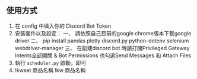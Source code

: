 ## 使用方式
1. 在 config 中填入你的 Discord Bot Token
2. 安裝套件以及設定：
    一、 請依照自己目前的google chrome版本下載google driver 
    二、 pip install pandas plotly discord.py python-dotenv selenium webdriver-manager
    三、 在創建discord bot 時請打開Privileged Gateway Intents全部開關 & Bot Permissions 也勾選Send Messages 和 Attach Files
3. 執行 `scheduler.py` 啟動，即可
4. !kwset 商品名稱
   !kw 商品名稱
   
